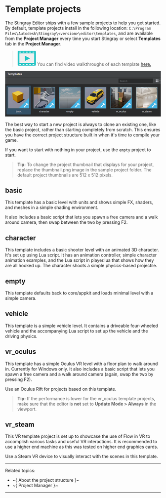 # Template projects

The Stingray Editor ships with a few sample projects to help you get started. By default, template projects install in the following location: `C:\Program Files\Autodesk\Stingray\<version>\editor\templates`, and are available from the **Project Manager** every time you start Stingray or select **Templates** tab in the **Project Manager**.

> ![](../../images/icon_video.png) You can find video walkthroughs of each template <a href="https://www.youtube.com/playlist?list=PLTjhBiJe1i2FMurxvbVZymn2vxC1S-WqU" target="blank">here.</a>

![](../../images/template_projects.png)

The best way to start a new project is always to clone an existing one, like the basic project, rather than starting completely from scratch. This ensures you have the correct project structure built in when it's time to compile your game.

If you want to start with nothing in your project, use the `empty` project to start.

> **Tip:** To change the project thumbnail that displays for your project, replace the thumbnail.png image in the sample project folder. The default project thumbnails are 512 x 512 pixels.

## basic

This template has a basic level with units and shows simple FX, shaders, and meshes in a simple shading environment.

It also includes a basic script that lets you spawn a free camera and a walk around camera, then swap between the two by pressing F2.

## character

This template includes a basic shooter level with an animated 3D character. It's set up using Lua script. It has an animation controller, simple character animation examples, and the Lua script in player.lua that shows how they are all hooked up. The character shoots a simple physics-based projectile.

## empty

This template defaults back to core/appkit and loads minimal level with a simple camera.

## vehicle

This template is a simple vehicle level. It contains a driveable four-wheeled vehicle and the accompanying Lua script to set up the vehicle and the driving physics.

## vr_oculus

This template has a simple Oculus VR level with a floor plan to walk around in. Currently for Windows only. It also includes a basic script that lets you spawn a free camera and a walk around camera (again, swap the two by pressing F2).

Use an Oculus Rift for projects based on this template.

> **Tip:** If the performance is lower for the vr_oculus template projects, make sure that the editor is **not** set to **Update Mode > Always** in the viewport.

## vr_steam

This VR template project is set up to showcase the use of Flow in VR to accomplish various tasks and useful VR interactions. It is recommended to use a higher end machine as this was tested on higher end graphics cards.

Use a Steam VR device to visually interact with the scenes in this template.

---
Related topics:
-	~{ About the project structure }~
-	~{ Project Manager }~
---

